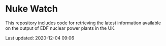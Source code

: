 # Nuke Watch

This repository includes code for retrieving the latest information available on the output of EDF nuclear power plants in the UK.

Last updated: 2020-12-04 09:06